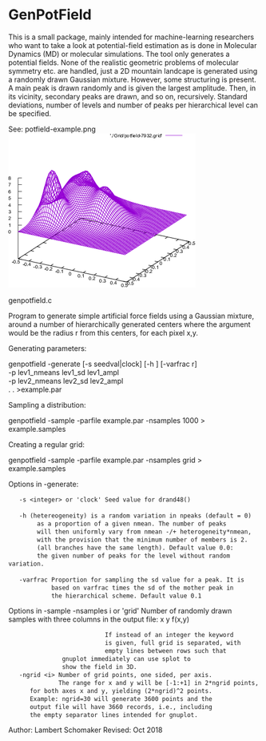 # GenPotField
This is a small package, mainly intended for machine-learning researchers who want to take a look at potential-field estimation as is done in Molecular Dynamics (MD) or molecular simulations. The tool only generates a potential fields. None of the realistic geometric problems of molecular symmetry etc. are handled, just a 2D mountain landcape is generated using a randomly drawn Gaussian mixture. However, some structuring is present. A main peak is drawn randomly and is given the largest amplitude. Then, in its vicinity, secondary peaks are drawn, and so on, recursively. Standard deviations, number of levels and number of peaks per hierarchical level can be specified.

See: potfield-example.png
![Example image](potfield-example.png)

genpotfield.c

Program to generate simple artificial force fields using a Gaussian
mixture, around a number of hierarchically generated centers 
where the argument would be the radius r from this centers, 
for each pixel x,y.

Generating parameters: 

  genpotfield -generate [-s seedval|clock] [-h <r>] [-varfrac r] \
                         -p lev1_nmeans lev1_sd lev1_ampl \
                         -p lev2_nmeans lev2_sd lev2_ampl \
			   .
			   .
		         >example.par

Sampling a distribution:

  genpotfield -sample -parfile example.par -nsamples 1000 > example.samples

Creating a regular grid:

  genpotfield -sample -parfile example.par -nsamples grid > example.samples
  
  Options in -generate:	
  
       -s <integer> or 'clock' Seed value for drand48()
       
       -h (hetereogeneity) is a random variation in npeaks (default = 0)
            as a proportion of a given nmean. The number of peaks
            will then uniformly vary from nmean -/+ heterogeneity*nmean,
            with the provision that the minimum number of members is 2.
            (all branches have the same length). Default value 0.0: 
            the given number of peaks for the level without random variation.
	    
       -varfrac Proportion for sampling the sd value for a peak. It is
                based on varfrac times the sd of the mother peak in
                the hierarchical scheme. Default value 0.1

   Options in -sample
       -nsamples i or 'grid'   Number of randomly drawn samples with
                               three columns in the output file:
			        x y f(x,y)
                                 
                               If instead of an integer the keyword 
                               is given, full grid is separated, with
                               empty lines between rows such that 
			       gnuplot immediately can use splot to
			       show the field in 3D.
       -ngrid <i> Number of grid points, one sided, per axis. 
                  The range for x and y will be [-1:+1] in 2*ngrid points, 
		  for both axes x and y, yielding (2*ngrid)^2 points.
		  Example: ngrid=30 will generate 3600 points and the
		  output file will have 3660 records, i.e., including
		  the empty separator lines intended for gnuplot.

Author: Lambert Schomaker
Revised: Oct 2018

